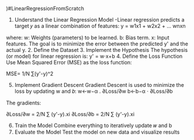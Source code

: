)#LinearRegressionFromScratch
1. Understand the Linear Regression Model
   -Linear regression predicts a target 𝑦 as a linear combination of features:
  y = w1x1 + w2x2 + ... wnxn

where:
w: Weights (parameters) to be learned.
b: Bias term.
x: Input features.
The goal is to minimize the error between the predicted y' and the actual y.
2. Define the Dataset
3. Implement the Hypothesis
   The hypothesis (or model) for linear regression is:
    y' = w⋅x+b
4. Define the Loss Function
Use Mean Squared Error (MSE) as the loss function:

MSE= 1/N ∑(y'-y)^2

5. Implement Gradient Descent
Gradient Descent is used to minimize the loss by updating w and 𝑏:
w←w−α . ∂Loss/∂w
b←b−α ⋅ ∂Loss/∂b

The gradients:

∂Loss/∂w = 2/N ∑ (y'-y).xi
∂Loss/∂b = 2/N ∑ (y'-y).xi

6. Train the Model
Combine everything to iteratively update 𝑤 and b
7. Evaluate the Model
Test the model on new data and visualize results




​
  




  

​
  



